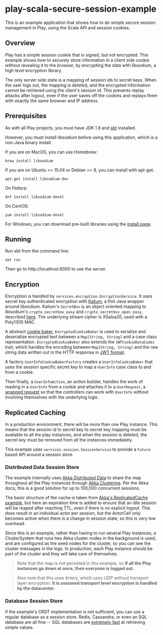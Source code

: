 # play-scala-secure-session-example

This is an example application that shows how to do simple secure session management in Play, using the Scala API and session cookies.

## Overview

Play has a simple session cookie that is signed, but not encrypted.  This example shows how to securely store information in a client side cookie without revealing it to the browser, by encrypting the data with libsodium, a high level encryption library.

The only server side state is a mapping of session ids to secret keys.  When the user logs out, the mapping is deleted, and the encrypted information cannot be retrieved using the client's session id.  This prevents replay attacks after logout, even if the user saves off the cookies and replays them with exactly the same browser and IP address.

## Prerequisites

As with all Play projects, you must have JDK 1.8 and [sbt](http://www.scala-sbt.org/) installed.

However, you must install libsodium before using this application, which is a non-Java binary install.

If you are on MacOS, you can use Homebrew:

```
brew install libsodium
```

If you are on Ubuntu >= 15.04 or Debian >= 8, you can install with apt-get:

```
apt-get install libsodium-dev
```

On Fedora:

```
dnf install libsodium-devel
```

On CentOS:

```
yum install libsodium-devel
```

For Windows, you can download pre-built libraries using the [install page](https://download.libsodium.org/doc/installation/).

## Running

Run sbt from the command line:

```
sbt run
```

Then go to http://localhost:9000 to see the server.

## Encryption

Encryption is handled by `services.encryption.EncryptionService`.  It uses secret key authenticated encryption with [Kalium](https://github.com/abstractj/kalium/), a thin Java wrapper around libsodium.  Kalium's `SecretBox` is an object oriented mapping to libsodium's `crypto_secretbox_easy` and `crypto_secretbox_open_easy`, described [here](https://download.libsodium.org/doc/secret-key_cryptography/authenticated_encryption.html).  The underlying stream cipher is XSalsa20, used with a Poly1305 MAC.

A abstract [cookie baker](https://www.playframework.com/documentation/latest/api/scala/index.html#play.api.mvc.CookieBaker), `EncryptedCookieBaker` is used to serialize and deserialize encrypted text between a `Map[String, String]` and a case class representation.  `EncryptedCookieBaker` also extends the `JWTCookieDataCodec` trait, which handles the encoding between `Map[String, String]` and the raw string data written out in the HTTP response in [JWT format](https://tools.ietf.org/html/rfc7519).

A factory `UserInfoCookieBakerFactory` creates a `UserInfoCookieBaker` that uses the session specific secret key to map a `UserInfo` case class to and from a cookie.

Then finally, a `UserInfoAction`, an action builder, handles the work of reading in a `UserInfo` from a cookie and attaches it to a `UserRequest`, a [wrapped request](https://www.playframework.com/documentation/latest/ScalaActionsComposition) so that the controllers can work with `UserInfo` without involving themselves with the underlying logic.

## Replicated Caching

In a production environment, there will be more than one Play instance.  This means that the session id to secret key to secret key mapping must be available to all the play instances, and when the session is deleted, the secret key must be removed from all the instances immediately.

This example uses `services.session.SessionService` to provide a `Future` based API around a session store.  

### Distributed Data Session Store

The example internally uses [Akka Distributed Data](http://doc.akka.io/docs/akka/current/scala/distributed-data.html) to share the map throughout all the Play instances through [Akka Clustering](http://doc.akka.io/docs/akka/current/scala/cluster-usage.html).  Per the Akka docs, this is a good solution for up to 100,000 concurrent sessions.

The basic structure of the cache is taken from [Akka's ReplicatedCache example](https://github.com/akka/akka-samples/blob/master/akka-sample-distributed-data-scala/src/main/scala/sample/distributeddata/ReplicatedCache.scala), but here an expiration time is added to ensure that an idle session will be reaped after reaching TTL, even if there is no explicit logout.  This does result in an individual actor per session, but the ActorCell only becomes active when there is a change in session state, so this is very low overhead.

Since this is an example, rather than having to run several Play instances, a ClusterSystem that runs two Akka cluster nodes in the background is used, and are configured as the seed nodes for the cluster, so you can see the cluster messages in the logs.  In production, each Play instance should be part of the cluster and they will take care of themselves.

> Note that the map is not persisted in this example, so **if all the Play instances go down at once, then everyone is logged out.**  

> Also note that this uses Artery, which uses UDP without transport layer encryption.  **It is assumed transport level encryption is handled by the datacenter.**

### Database Session Store

If the example's CRDT implementation is not sufficient, you can use a regular database as a session store. Redis, Cassandra, or even an SQL database are all fine -- SQL databases are [extremely fast](https://thebuild.com/blog/2015/10/30/dont-assume-postgresql-is-slow/) at retrieving simple values.
